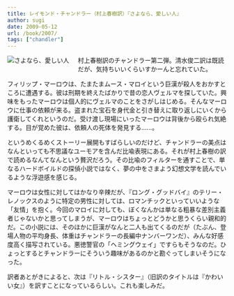 ```yaml
---
title: レイモンド・チャンドラー（村上春樹訳）『さよなら、愛しい人』
author: sugi
date: 2009-05-12
url: /book/2007/
tags: ["chandler"]
---
```

<a href="http://www.amazon.co.jp/exec/obidos/ASIN/4152090235/chezsugi-22/ref=nosim/" name="amazletlink" target="_blank"><img src="http://i2.wp.com/ecx.images-amazon.com/images/I/51iSsoWE6yL._SL160_.jpg?w=660" alt="さよなら、愛しい人" class="alignleft" style="float: left; margin: 0 20px 20px 0;" data-recalc-dims="1" /></a>

村上春樹訳のチャンドラー第二弾。清水俊二訳は既読だが、気持ちいいくらいすかーんと忘れていた。

フィリップ・マーロウは、たまたまムース・マロイという巨漢が殺人をおかすところに遭遇する。彼は刑期を終えたばかりで昔の恋人ヴェルマを探していた。興味をもったマーロウは個人的にヴェルマのことをさがしはじめる。そんなマーロウに仕事の依頼が来る。盗まれた宝石を身代金と引き替えに取り返しにいくから護衛してくれというのだ。受け渡し現場にいったマーロウは背後から殴られ気絶する。目が覚めた彼は、依頼人の死体を発見する......。

というめくるめくストーリー展開もすばらしいのだけど、チャンドラーの美点はなんといっても不思議なユーモアを含んだ比喩表現にある。それが村上春樹の訳で読めるなんてなんという贅沢だろう。その比喩のフィルターを通すことで、単なるハードボイルドの探偵小説ではなく、夢の中をさまよう幻想文学を読んでいるような浮遊感を感じる。

マーロウは女性に対してはかなり辛辣だが、『ロング・グッドバイ』のテリー・レノックスのように特定の男性に対しては、ロマンチックといっていいような「友情」を抱く。今回のマロイに対しても、ぼくなんかは単なる粗暴な差別主義者じゃないかと思ってしまうが、マーロウはちょっとどうかと思うくらい親和的だ。この小説には、そのほかに巨漢がなんと二人も出てくるのだが（たぶん、登場人物の平均身長、体重はチャンドラーの長編中ナンバーワンだ）、みんな好感度高く描写されている。悪徳警官の「ヘミングウェイ」ですらもそうなのだ。ひょっとするとチャンドラーにそういう趣味があるのかと勘ぐってしまいそうになった。

訳者あとがきによると、次は『リトル・シスター』（旧訳のタイトルは『かわいい女』）を訳すことになっているらしい。これも楽しみだ。

